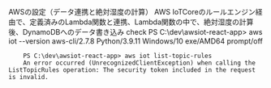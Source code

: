AWSの設定（データ連携と絶対湿度の計算）
    AWS IoTCoreのルールエンジン経由で、定義済みのLambda関数と連携、Lambda関数の中で、絶対湿度の計算後、DynamoDBへのデータ書き込み
    check
        PS C:\dev\awsiot-react-app> aws iot --version
        aws-cli/2.7.8 Python/3.9.11 Windows/10 exe/AMD64 prompt/off

        PS C:\dev\awsiot-react-app> aws iot list-topic-rules
        An error occurred (UnrecognizedClientException) when calling the ListTopicRules operation: The security token included in the request is invalid.
